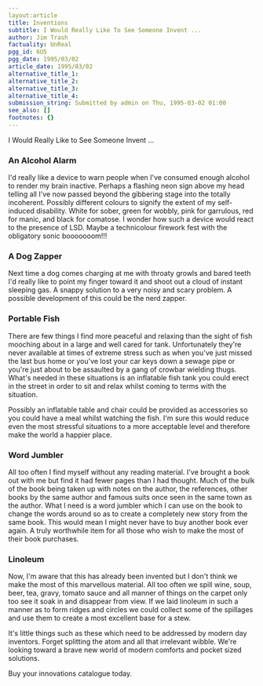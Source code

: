 ```yaml
---
layout:article
title: Inventions
subtitle: I Would Really Like To See Someone Invent ...
author: Jim Trash
factuality: UnReal
pgg_id: 6U5
pgg_date: 1995/03/02
article_date: 1995/03/02
alternative_title_1: 
alternative_title_2: 
alternative_title_3: 
alternative_title_4: 
submission_string: Submitted by admin on Thu, 1995-03-02 01:00
see_also: []
footnotes: {}
---
```

<div>
<p>I Would Really Like to See Someone Invent ...</p>
<h3>An Alcohol Alarm</h3>
<p>I'd really like a device to warn people when I've consumed enough alcohol to render my brain inactive. Perhaps a flashing neon sign above my head telling all I've now passed beyond the gibbering stage into the totally incoherent. Possibly different colours to signify the extent of my self-induced disability. White for sober, green for wobbly, pink for garrulous, red for manic, and black for comatose. I wonder how such a device would react to the presence of LSD. Maybe a technicolour firework fest with the obligatory sonic booooooom!!!</p>
<h3>A Dog Zapper</h3>
<p>Next time a dog comes charging at me with throaty growls and bared teeth I'd really like to point my finger toward it and shoot out a cloud of instant sleeping gas. A snappy solution to a very noisy and scary problem. A possible development of this could be the nerd zapper.</p>
<h3>Portable Fish</h3>
<p>There are few things I find more peaceful and relaxing than the sight of fish mooching about in a large and well cared for tank. Unfortunately they're never available at times of extreme stress such as when you've just missed the last bus home or you've lost your car keys down a sewage pipe or you're just about to be assaulted by a gang of crowbar wielding thugs. What's needed in these situations is an inflatable fish tank you could erect in the street in order to sit and relax whilst coming to terms with the situation.</p>
<p>Possibly an inflatable table and chair could be provided as accessories so you could have a meal whilst watching the fish. I'm sure this would reduce even the most stressful situations to a more acceptable level and therefore make the world a happier place.</p>
<h3>Word Jumbler</h3>
<p>All too often I find myself without any reading material. I've brought a book out with me but find it had fewer pages than I had thought. Much of the bulk of the book being taken up with notes on the author, the references, other books by the same author and famous suits once seen in the same town as the author. What I need is a word jumbler which I can use on the book to change the words around so as to create a completely new story from the same book. This would mean I might never have to buy another book ever again. A truly worthwhile item for all those who wish to make the most of their book purchases.</p>
<h3>Linoleum</h3>
<p>Now, I'm aware that this has already been invented but I don't think we make the most of this marvellous material. All too often we spill wine, soup, beer, tea, gravy, tomato sauce and all manner of things on the carpet only too see it soak in and disappear from view. If we laid linoleum in such a manner as to form ridges and circles we could collect some of the spillages and use them to create a most excellent base for a stew.</p>
<p>It's little things such as these which need to be addressed by modern day inventors. Forget splitting the atom and all that irrelevant wibble. We're looking toward a brave new world of modern comforts and pocket sized solutions.</p>
<p>Buy your innovations catalogue today. <!--Amazon_CLS_IM_END--></p>
</div>

